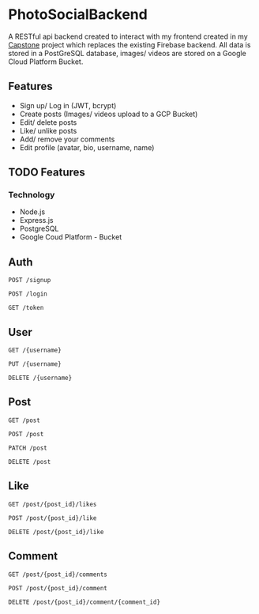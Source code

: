 # PhotoSocialBackend

A RESTful api backend created to interact with my frontend created in my [Capstone](https://github.com/MarkArren/PhotoSharing) project which replaces the existing Firebase backend. All data is stored in a PostGreSQL database, images/ videos are stored on a Google Cloud Platform Bucket.

## Features
* Sign up/ Log in (JWT, bcrypt)
* Create posts (Images/ videos upload to a GCP Bucket)
* Edit/ delete posts
* Like/ unlike posts
* Add/ remove your comments
* Edit profile (avatar, bio, username, name)

## TODO Features


### Technology
* Node.js
* Express.js
* PostgreSQL
* Google Coud Platform - Bucket

## Auth
`POST /signup`

`POST /login`

`GET /token`

## User
`GET /{username}`

`PUT /{username}`

`DELETE /{username}`

## Post
`GET /post`

`POST /post`

`PATCH /post`

`DELETE /post`


## Like
`GET /post/{post_id}/likes`

`POST /post/{post_id}/like`

`DELETE /post/{post_id}/like`

## Comment
`GET /post/{post_id}/comments`

`POST /post/{post_id}/comment`

`DELETE /post/{post_id}/comment/{comment_id}`



